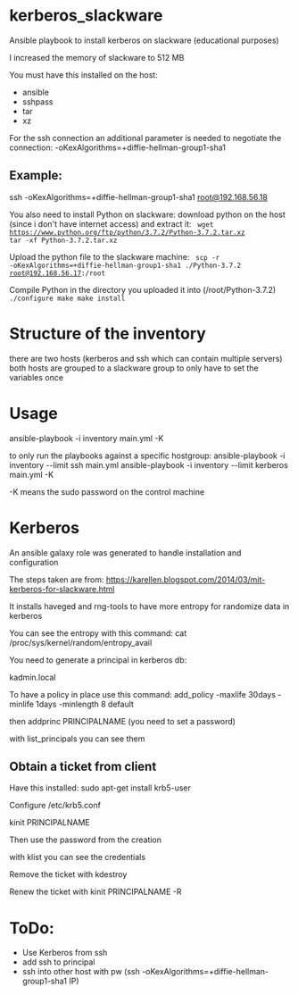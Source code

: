 # kerberos_slackware

Ansible playbook to install kerberos on slackware (educational purposes)

I increased the memory of slackware to 512 MB

You must have this installed on the host:
* ansible
* sshpass
* tar
* xz

For the ssh connection an additional parameter is needed to negotiate the connection:
-oKexAlgorithms=+diffie-hellman-group1-sha1

## Example:
ssh -oKexAlgorithms=+diffie-hellman-group1-sha1 root@192.168.56.18

You also need to install Python on slackware:
download python on the host (since i don't have internet access) and extract it:
<code>
wget https://www.python.org/ftp/python/3.7.2/Python-3.7.2.tar.xz
tar -xf Python-3.7.2.tar.xz
</code>

Upload the python file to the slackware machine:
<code>
scp -r -oKexAlgorithms=+diffie-hellman-group1-sha1 ./Python-3.7.2 root@192.168.56.17:/root
</code>

Compile Python in the directory you uploaded it into (/root/Python-3.7.2)
<code>
./configure
make
make install
</code>

# Structure of the inventory
there are two hosts (kerberos and ssh which can contain multiple servers)
both hosts are grouped to a slackware group to only have to set the variables once
# Usage
ansible-playbook -i inventory main.yml -K 

to only run the playbooks against a specific hostgroup:
ansible-playbook -i inventory --limit ssh main.yml
ansible-playbook -i inventory --limit kerberos main.yml -K 

-K means the sudo password on the control machine
# Kerberos
An ansible galaxy role was generated to handle installation and configuration


The steps taken are from: https://karellen.blogspot.com/2014/03/mit-kerberos-for-slackware.html

It installs haveged and rng-tools to have more entropy for randomize data in kerberos

You can see the entropy with this command:
cat /proc/sys/kernel/random/entropy_avail

You need to generate a principal in kerberos db:

kadmin.local

To have a policy in place use this command:
add_policy -maxlife 30days -minlife 1days -minlength 8 default

then
addprinc PRINCIPALNAME
(you need to set a password)

with list_principals you can see them
## Obtain a ticket from client

Have this installed:
sudo apt-get install krb5-user

Configure /etc/krb5.conf

kinit PRINCIPALNAME

Then use the password from the creation

with klist you can see the credentials

Remove the ticket with kdestroy

Renew the ticket with kinit PRINCIPALNAME -R


# ToDo:
* Use Kerberos from ssh
* add ssh to principal
* ssh into other host with pw (ssh -oKexAlgorithms=+diffie-hellman-group1-sha1 IP)